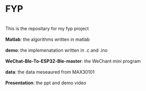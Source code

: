 # FYP
<br> This is the repositary for my fyp project <br>
<br> **Matlab**: the algorithms written in matlab <br>
<br> **demo**: the implemenatation written in .c and .ino <br>
<br> **WeChat-Ble-To-ESP32-Ble-master**: the WeChant mini program <br>
<br> **data**: the data meseaured from MAX30101 <br>
<br> **Presentation**: the ppt and demo video <br>
